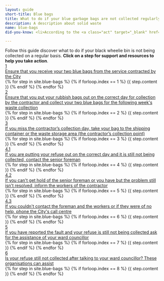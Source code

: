 ```yaml
---
layout: guide
short-title: Blue bags
title: What to do if your blue garbage bags are not collected regularly
description: A description about solid waste
name: blue-bags
did-you-know: <li>According to the <a class="act" target="_blank" href="http://www.dwa.gov.za/Documents/sanitation/17005SC_POLICY_National%20Sanitation%20Policy%202016%20FINAL310117.pdf"> <i class="fa fa-fw fa-gavel" aria-hidden="true"></i> National Sanitation Policy, 2016</a> everyone in South Africa has the right to access to basic sanitation (including refuse / solid waste removal).</li> <li>In Cape Town, the <a href="http://www.capetown.gov.za/Departments/Solid%20Waste%20Management%20Department" target=_blank>Department of Solid Waste</a> is responsible for the collection and disposal of waste, area cleaning, preventing waste and pollution, and minimising waste.<br> Contact the department <br><i class="fa fa-fw fa-phone" aria-hidden="true"></i>0860 103 089 <br><i class="fa fa-fw fa-envelope" aria-hidden="true"></i>wastewise.user@capetown.gov.za</li><br>

---
```

<div class="guide">
  <div class="description">Follow this guide discover what to do if your black wheelie bin is not being collected on a regular basis. <b>Click on a step for support and resources to help you take action</b>.</div>

  <div class="single-step">
    <a href="1" class="title-box">
      <div class="circle">1</div>
      <div class="title">Ensure that you receive your two blue bags from the service contracted by the City</div>
    </a>
    <div class="content">
      {% for step in site.blue-bags %}
        {% if forloop.index == 1 %}
          {{ step.content }}
        {% endif %}
      {% endfor %}
    </div>
  </div>
  <div class="single-step">
    <a href="2" class="title-box">
      <div class="circle">2</div>
      <div class="title">Ensure that you put your rubbish bags out on the correct day for collection by the contractor and collect your two blue bags for the following week's waste collection</div>
    </a>
    <div class="content">
      {% for step in site.blue-bags %}
        {% if forloop.index == 2 %}
          {{ step.content }}
        {% endif %}
      {% endfor %}
    </div>
  </div>
  <div class="single-step">
    <a href="3" class="title-box">
      <div class="circle">3</div>
      <div class="title">If you miss the contractor’s collection day, take your bag to the shipping container or the waste storage area (the contractor’s collection point)</div>
    </a>
    <div class="content">
      {% for step in site.blue-bags %}
        {% if forloop.index == 3 %}
          {{ step.content }}
        {% endif %}
      {% endfor %}
    </div>
  </div>
  <div class="single-step">
    <a href="4.1" class="title-box">
      <div class="circle">4.1</div>
      <div class="title">If you are putting your refuse out on the correct day and it is still not being collected, contact the senior foreman</div>
    </a>
    <div class="content">
      {% for step in site.blue-bags %}
        {% if forloop.index == 4 %}
          {{ step.content }}
        {% endif %}
      {% endfor %}
    </div>
  </div>
  <div class="single-step">
    <a href="4.1" class="title-box">
      <div class="circle">4.2</div>
      <div class="title">If you can't get hold of the senior foreman or you have but the problem still isn't resolved, inform the workers of the contractor</div>
    </a>
    <div class="content">
      {% for step in site.blue-bags %}
        {% if forloop.index == 5 %}
          {{ step.content }}
        {% endif %}
      {% endfor %}
    </div>
  </div>
  <div class="single-step">
    <a href="4.1" class="title-box">
      <div class="circle">4.3</div>
      <div class="title">If you couldn't contact the foreman and the workers or if they were of no help, phone the City's call centre</div>
    </a>
    <div class="content">
      {% for step in site.blue-bags %}
        {% if forloop.index == 6 %}
          {{ step.content }}
        {% endif %}
      {% endfor %}
    </div>
  </div>
  <div class="single-step">
    <a href="5" class="title-box">
      <div class="circle">5</div>
      <div class="title">If you have reported the fault and your refuse is still not being collected ask for the assistance of your ward councillor</div>
    </a>
    <div class="content">
      {% for step in site.blue-bags %}
        {% if forloop.index == 7 %}
          {{ step.content }}
        {% endif %}
      {% endfor %}
    </div>
  </div>
  <div class="single-step">
    <a href="6" class="title-box">
      <div class="circle">6</div>
      <div class="title">Is your refuse still not collected after talking to your ward councillor? These organisations can assist</div>
    </a>
    <div class="content">
      {% for step in site.blue-bags %}
        {% if forloop.index == 8 %}
          {{ step.content }}
        {% endif %}
      {% endfor %}
    </div>
  </div> 
</div>